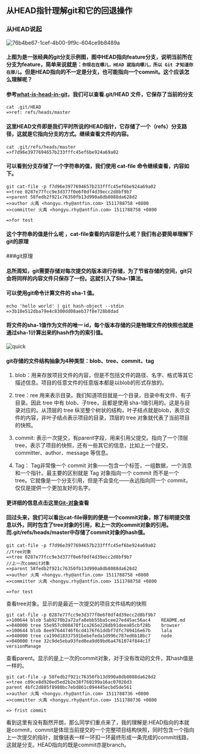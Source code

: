 ## 从HEAD指针理解git和它的回退操作
### 从HEAD说起

![76b4be67-1cef-4b00-9f9c-604ce9b8489a](media/15108304297211/76b4be67-1cef-4b00-9f9c-604ce9b8489a.png)
#### 上图为是一张经典的git分支示例图，图中HEAD指向feature分支，说明当前所在分支为feature，简单来说就是：`你现在在哪儿，HEAD 就指向哪儿，所以 Git 才知道你在那儿`。但是HEAD指向的不一定是分支，也可能指向一个commit。这个应该怎么理解呢？
#### 参考[what-is-head-in-git](http://stackoverflow.com/questions/2304087/what-is-head-in-git )，我们可以查看.git/HEAD 文件，它保存了当前的分支
```
cat .git/HEAD
=>ref: refs/heads/master
```
#### 这里HEAD文件即是我们平时所说的HEAD指针，它存储了一个（refs）分支路径，这就是它指向分支的方式。继续查看文件的内容。

```
cat .git/refs/heads/master
=>f7d96e3977694657b233fffc45ef6be924a69a02
```
#### 可以看到分支存储了一个字符串的值，我们使用 cat-file 命令继续查看，内容如下。

```
git cat-file -p f7d96e3977694657b233fffc45ef6be924a69a02
=>tree 0287e77fcc9e3d377f0e6f0df4d39ecc2d8bf9b7
=>parent 58fedb2f921c76350fb13d990a8db8088da628d2
=>author 火禹 <hongyu.rhy@antfin.com> 1511788758 +0800
=>committer 火禹 <hongyu.rhy@antfin.com> 1511788758 +0800

=>for test
```
#### 这个字符串的值是什么呢 ，cat-file查看的内容是什么呢？我们有必要简单理解下git的原理

###git原理
#### 总所周知，git需要存储对每次提交的版本进行存储，为了节省存储的空间，git只会将同样的内容文件只保存了一份。这就引入了Sha-1算法。
#### 可以使用git命令计算文件的 sha-1 值。
```
echo 'hello world' | git hash-object --stdin
=>3b18e512dba79e4c8300dd08aeb37f8e728b8dad
```
#### 将文件的sha-1值作为文件的唯一 id，每个版本存储的只是物理文件的快照也就是通过sha-1计算出来的hash作为的索引值。
![quick](media/15108304297211/quick.png)

#### git存储的文件结构抽象为4种类型：blob、tree、commit、tag
1. blob：用来存放项目文件的内容，但是不包括文件的路径、名字、格式等其它描述信息。项目的任意文件的任意版本都是以blob的形式存放的。

2. tree：ree 用来表示目录。我们知道项目就是一个目录，目录中有文件、有子目录。因此 tree 中有 blob、子tree，且都是使用 sha-1值引用的。这是与目录对应的。从顶层的 tree 纵览整个树状的结构，叶子结点就是blob，表示文件的内容，非叶子结点表示项目的目录，顶层的 tree 对象就代表了当前项目的快照。

3. commit: 表示一次提交，有parent字段，用来引用父提交。指向了一个顶层 tree，表示了项目的快照，还有一些其它的信息，比如上一个提交，committer、author、message 等信息。

4. Tag： Tag非常像一个 commit 对象——包含一个标签，一组数据，一个消息和一个指针。最主要的区别就是 Tag 对象指向一个 commit 而不是一个 tree。它就像是一个分支引用，但是不会变化——永远指向同一个 commit，仅仅是提供一个更加友好的名字。
#### 更详细的信息点击这里[Git-对象](https://git-scm.com/book/zh/v1/Git-%E5%86%85%E9%83%A8%E5%8E%9F%E7%90%86-Git-%E5%AF%B9%E8%B1%A1)查看

#### 回过头来，我们可以看出cat-file得到的便是一个commit对象，除了标明提交信息以外，同时包含了tree对象的引用，和上一次的commit对象的引用。而.git/refs/heads/master中存储了commit对象的hash值。

```
git cat-file -p f7d96e3977694657b233fffc45ef6be924a69a02
//tree对象
=>tree 0287e77fcc9e3d377f0e6f0df4d39ecc2d8bf9b7
//上一次commit对象
=>parent 58fedb2f921c76350fb13d990a8db8088da628d2
=>author 火禹 <hongyu.rhy@antfin.com> 1511788758 +0800
=>committer 火禹 <hongyu.rhy@antfin.com> 1511788758 +0800

=>for test
```
查看tree对象。显示的是最近一次提交的项目文件结构的快照

```
git cat-file -p 0287e77fcc9e3d377f0e6f0df4d39ecc2d8bf9b7
=>100644 blob 5ab9270b2a72afa8ebb55ba5cee27ed45ac56ac4    README.md
=>040000 tree 55e957c008470f1ca265e228db91deea85cbf28b    browser
=>100644 blob 8ee97644746f6cd4176f61ddbf7dfc789416e67b    lala
=>040000 tree ca199d18337591bebefeda1d996c787ed6b18bc7    node
=>040000 tree 32c9de5eba93fed0ea9d69bd6a4761074f844c1f    versionManage

```
查看parent。显示的是上一次的commit对象，对于没有改动的文件，其hash值是一样的。

```
git cat-file -p 58fedb2f921c76350fb13d990a8db8088da628d2
=>tree c09ce8d920ed5ed2b2e38f760199a16ac07026d3
parent 4bfc2d805f8980bc7ebd861c094445ecbd5de561
=>author 火禹 <hongyu.rhy@antfin.com> 1511788736 +0800
=>committer 火禹 <hongyu.rhy@antfin.com> 1511788736 +0800

=> frist commit
```
看到这里有没有豁然开朗，那么同学们重点来了，我的理解是:HEAD指向的本就是commit，commit是体现当前提交的一个完整项目结构快照，同时包含一个指向上一次提交的指针，就像链表一样一环扣一环最终形成一条完成的commit线路，这就是分支。HEAD指向的既是commit亦是branch。


